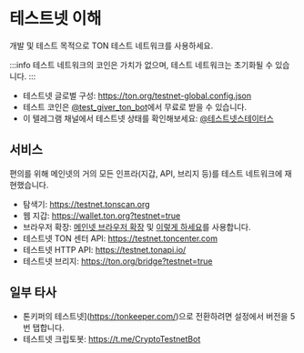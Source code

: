 # 테스트넷 이해

개발 및 테스트 목적으로 TON 테스트 네트워크를 사용하세요.

:::info
테스트 네트워크의 코인은 가치가 없으며, 테스트 네트워크는 초기화될 수 있습니다.
:::

- 테스트넷 글로벌 구성: https://ton.org/testnet-global.config.json
- 테스트 코인은 [@test_giver_ton_bot](https://t.me/testgiver_ton_bot)에서 무료로 받을 수 있습니다.
- 이 텔레그램 채널에서 테스트넷 상태를 확인해보세요: [@테스트넷스테이터스](https://t.me/testnetstatus)

## 서비스

편의를 위해 메인넷의 거의 모든 인프라(지갑, API, 브리지 등)를 테스트 네트워크에 재현했습니다.

- 탐색기: https://testnet.tonscan.org
- 웹 지갑: https://wallet.ton.org?testnet=true
- 브라우저 확장: [메인넷 브라우저 확장](https://chrome.google.com/webstore/detail/ton-wallet/nphplpgoakhhjchkkhmiggakijnkhfnd) 및 [이렇게 하세요](https://github.com/toncenter/ton-wallet#switch-between-mainnettestnet-in-extension)를 사용합니다.
- 테스트넷 TON 센터 API: https://testnet.toncenter.com
- 테스트넷 HTTP API: https://testnet.tonapi.io/
- 테스트넷 브리지: https://ton.org/bridge?testnet=true

## 일부 타사

- 톤키퍼의 테스트넷](https://tonkeeper.com/)으로 전환하려면 설정에서 버전을 5번 탭합니다.
- 테스트넷 크립토봇: https://t.me/CryptoTestnetBot
